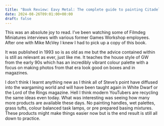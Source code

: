 ```yaml
---
title: "Book Review: Eavy Metal: The complete guide to painting Citadel Miniatures"
date: 2024-08-26T09:01:00+00:00
draft: false
---
```


This was an absolute joy to read. I’ve been watching some of Filmdeg Miniatures interviews with various former Games Workshop employees. After one with Mike McVey I knew I had to pick up a copy of this book. 

It was published in 1993 so is as old as me but the advice contained within is still as relevant as ever, just like me. It teaches the house style of GW from the early 90s which has an incredibly vibrant colour palette with a focus on making photos from that era look good on boxes and in magazines. 

I don’t think I learnt anything new as I think all of Steve’s point have diffused into the wargaming world and will have been taught again in White Dwarf or the Lord of the Rings magazine. Hell I think modern YouTubers are recycling the same ideas even today. What was interesting was seeing how many more products are available these days. No painting handles, wet palettes, grass tufts, colour balanced task lamps, or pre prepared basing mixtures. These products might make things easier now but is the end result is still all down to practice.